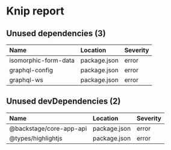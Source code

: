 # Knip report

## Unused dependencies (3)

| Name                 | Location     | Severity |
| :------------------- | :----------- | :------- |
| isomorphic-form-data | package.json | error    |
| graphql-config       | package.json | error    |
| graphql-ws           | package.json | error    |

## Unused devDependencies (2)

| Name                    | Location     | Severity |
| :---------------------- | :----------- | :------- |
| @backstage/core-app-api | package.json | error    |
| @types/highlightjs      | package.json | error    |

